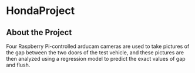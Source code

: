 # HondaProject

## About the Project
Four Raspberry Pi-controlled arducam cameras are used to take pictures of the gap between the two doors of the test vehicle, and these pictures are then analyzed using a regression model to predict the exact values of gap and flush.
